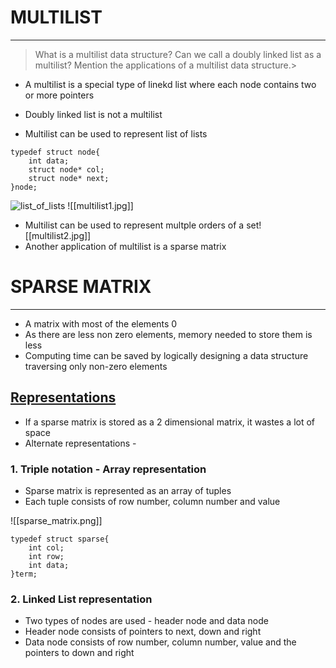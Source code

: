 # MULTILIST
----

> What is a multilist data structure? Can we call a doubly linked list as a multilist? Mention the applications of a multilist data structure.> 
- A multilist is a special type of linekd list where each node contains two or more pointers

- Doubly linked list is not a multilist  

- Multilist can be used to represent list of lists
```
typedef struct node{
    int data;
    struct node* col;
    struct node* next;
}node;
```
![list_of_lists](https://github.com/Shogunkayo/PES_Notes/DSA//multilist1.jpg?raw=true)
![[multilist1.jpg]]

- Multilist can be used to represent multple orders of a set![[multilist2.jpg]]
- Another application of multilist is a sparse matrix



# SPARSE MATRIX
----

- A matrix with most of the elements 0
- As there are less non zero elements, memory needed to store them is less
- Computing time can be saved by logically designing a data structure traversing only non-zero elements


## [Representations](https://www.geeksforgeeks.org/sparse-matrix-representation/)
- If a sparse matrix is stored as a 2 dimensional matrix, it wastes a lot of space
- Alternate representations - 

### 1. Triple notation - Array representation
- Sparse matrix is represented as an array of tuples
- Each tuple consists of row number, column number and value

![[sparse_matrix.png]]

```
typedef struct sparse{
    int col;
    int row;
    int data;
}term;
```

### 2. Linked List representation
- Two types of nodes are used - header node and data node
- Header node consists of pointers to next, down and right
- Data node consists of row number, column number, value and the pointers to down and right



